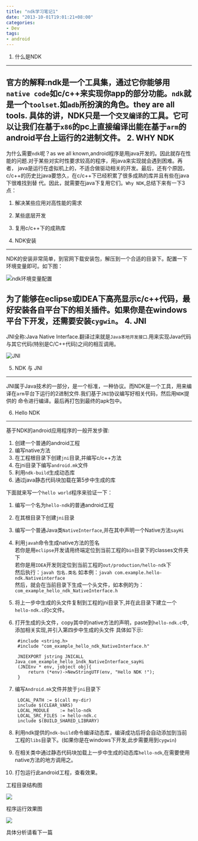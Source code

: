 ```yaml
---
title: "ndk学习笔记1"
date: "2013-10-01T19:01:21+08:00"
categories:
- Dev
tags:
- android
---
```


1. 什么是NDK
---
官方的解释:ndk是一个工具集，通过它你能够用`native code`如c/c++来实现你app的部分功能。`ndk`就是一个`toolset`.如`adb`所扮演的角色。they are all tools.
具体的讲，NDK只是一个`交叉编译`的工具。它可以让我们在基于`x86`的pc上直接编译出能在基于`arm`的android平台上运行的2进制文件。<!--more-->
2. WHY NDK
---
为什么需要`ndk`呢？as we all known,android程序是用java开发的。因此就存在性能的问题.对于某些对实时性要求较高的程序，用java来实现就会遇到困难。再者，
java是运行在虚拟机上的，不适合做驱动相关的开发。最后，还有个原因，c/c++的历史比java要悠久，在c/c++下已经积累了很多成熟的库并且有些在java下很难找到替
代。因此，就需要在java下复用它们。`Why NDK`,总结下来有一下3点：

1. 解决某些应用对高性能的需求
2. 某些底层开发
3. 复用c/c++下的成熟库

3. NDK安装
---
NDK的安装非常简单，到官网下载安装包，解压到一个合适的目录下。配置一下环境变量即可。如下图：

![ndk环境变量配置](/images/posts/ndk1-env.png)

为了能够在eclipse或IDEA下高亮显示c/c++代码，最好安装各自平台下的相关插件。如果你是在windows平台下开发，还需要安装`cygwin`。
4. JNI
---
JNI全称:Java Native Interface.翻译过来就是`Java本地开发接口`.用来实现Java代码与其它代码(特别是C/C++代码)之间的相互调用。

![JNI](/images/posts/ndk1-jni.png)

5. NDK 与 JNI
---
JNI属于Java技术的一部分，是一个标准，一种协议。而NDK是一个工具，用来编译在`arm`平台下运行的2进制文件.我们基于`JNI`协议编写好相关代码，然后用`NDK`提供的
命令进行编译。最后再打包到最终的apk包中。

6. Hello NDK
---
基于NDK的android应用程序的一般开发步骤:

1. 创建一个普通的android工程
2. 编写native方法
3. 在工程根目录下创建`jni`目录,并编写c/c++方法
4. 在jni目录下编写`android.mk`文件
5. 利用`ndk-build`生成动态库
6. 通过java静态代码块加载在第5步中生成的库

下面就来写一个`hello world`程序来验证一下：

1. 编写一个名为`hello-ndk`的普通android工程
2. 在其根目录下创建`jni`目录
3. 编写一个普通Java类`NativeInterface`,并在其中声明一个Native方法`sayHi`
4. 利用`javah`命令生成native方法的签名<br>
 若你是用`eclipse`开发请用终端定位到当前工程的`bin`目录下的classes文件夹下<br>
 若你是用`IDEA`开发则定位到当前工程的`out/production/hello-ndk`下<br>
 然后执行：`javah 包名.类名` 如本例：`javah com.example.hello-ndk.Nativeinterface`	<br>
 然后，就会在当前目录下生成一个头文件，如本例的为：`com_example_hello_ndk_NativeInterface.h`<br>
5. 将上一步中生成的头文件复制到工程的jni目录下,并在此目录下建立一个`hello-ndk.c`的c文件。<br>
6. 打开生成的头文件，copy其中的native方法的声明，paste到`hello-ndk.c`中,添加相关实现,并引入第四步中生成的头文件
具体如下示:

		#include <string.h>
		#include "com_example_hello_ndk_NativeInterface.h"
		
		JNIEXPORT jstring JNICALL Java_com_example_hello_1ndk_NativeInterface_sayHi
  		(JNIEnv * env, jobject obj){
     		return (*env)->NewStringUTF(env, "Hello NDK !");
  		}
		
7. 编写`Android.mk`文件并放于`jni`目录下

		LOCAL_PATH := $(call my-dir)
		include $(CLEAR_VARS)
		LOCAL_MODULE    := hello-ndk
		LOCAL_SRC_FILES := hello-ndk.c
		include $(BUILD_SHARED_LIBRARY)
8. 利用ndk提供的`ndk-build`命令编译动态库，编译成功后将会自动添加到当前工程的`libs`目录下。(如果你是在windows下开发,此步需要用到`cygwin`)
9. 在相关类中通过静态代码块加载上一步中生成的动态库`hello-ndk`,在需要使用native方法的地方调用之。
10. 打包运行此android工程，查看效果。

工程目录结构图

![](/images/posts/ndk1-stru.png)

程序运行效果图

![](/images/posts/ndk1-run.png)

具体分析请看下一篇

